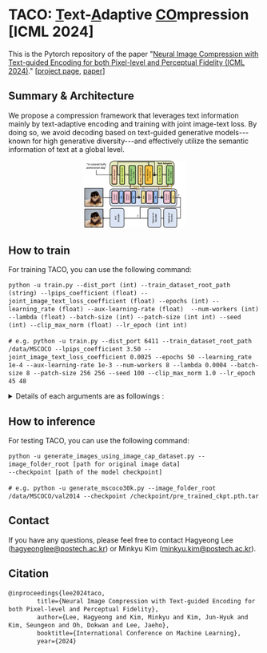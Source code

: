 # TACO: <u>T</u>ext-<u>A</u>daptive <u>CO</u>mpression [ICML 2024]

This is the Pytorch repository of the paper "[Neural Image Compression with Text-guided Encoding for both Pixel-level and Perceptual Fidelity (ICML 2024)](https://arxiv.org/abs/2403.02944)."  [[project page](https://taco-nic.github.io), [paper](https://arxiv.org/abs/2403.02944)]


## Summary & Architecture
We propose a compression framework that leverages text information mainly by text-adaptive encoding and training with joint image-text loss. By doing so, we avoid decoding based on text-guided generative models---known for high generative diversity---and effectively utilize the semantic information of text at a global level. 

<center>
<img src="./materials/overall_architecture.png"  style="zoom: 20%;"/>
</center>

## How to train
For training TACO, you can use the following command:
```
python -u train.py --dist_port (int) --train_dataset_root_path (string) --lpips_coefficient (float) --joint_image_text_loss_coefficient (float) --epochs (int) --learning_rate (float) --aux-learning-rate (float)  --num-workers (int) --lambda (float) --batch-size (int) --patch-size (int int) --seed (int) --clip_max_norm (float) --lr_epoch (int int)  

# e.g. python -u train.py --dist_port 6411 --train_dataset_root_path /data/MSCOCO --lpips_coefficient 3.50 --joint_image_text_loss_coefficient 0.0025 --epochs 50 --learning_rate 1e-4 --aux-learning-rate 1e-3 --num-workers 8 --lambda 0.0004 --batch-size 8 --patch-size 256 256 --seed 100 --clip_max_norm 1.0 --lr_epoch 45 48 
```



<details>
<summary>Details of each arguments are as followings :</summary>

* dist_port: port for using Distributed Data Parallel (DDP) (default: 6006)
* train_dataset_root_path: root folder of training dataset(e.g. MSCOCO)
* lpips_coefficient: coefficient of LPIPS loss (default: 1.0)
* joint_image_text_loss_coefficient: coefficient of joint image-text loss (default: 0.005)
* epochs: Number of epochs (default: 50)
* learning_rate: Learning rate (default: 1e-4)
* aux-learning-rate: Auxiliary loss learning rate (default: 1e-3)
* num-workers: Dataloaders threads (default: 8)
* lambda: Bit-rate distortion parameter (default: 0.0004)
* batch-size: Batch size (default: 8)
* patch-size: Size of the patches to be cropped (default: (256, 256))
* seed: Set random seed for reproducibility
* clip_max_norm: Gradient clipping max norm (default: 1.0)
* lr_epoch: Set epoch to schedule the learning rate (default: 45 48)

</details>

## How to inference 
For testing TACO, you can use the following command:
```
python -u generate_images_using_image_cap_dataset.py --image_folder_root [path for original image data]
--checkpoint [path of the model checkpoint]

# e.g. python -u generate_mscoco30k.py --image_folder_root /data/MSCOCO/val2014 --checkpoint /checkpoint/pre_trained_ckpt.pth.tar
```
## Contact
If you have any questions, please feel free to contact Hagyeong Lee (hagyeonglee@postech.ac.kr) or Minkyu Kim (minkyu.kim@postech.ac.kr).

## Citation
```
@inproceedings{lee2024taco,
        title={Neural Image Compression with Text-guided Encoding for both Pixel-level and Perceptual Fidelity},
        author={Lee, Hagyeong and Kim, Minkyu and Kim, Jun-Hyuk and Kim, Seungeon and Oh, Dokwan and Lee, Jaeho},
        booktitle={International Conference on Machine Learning},
        year={2024}
```